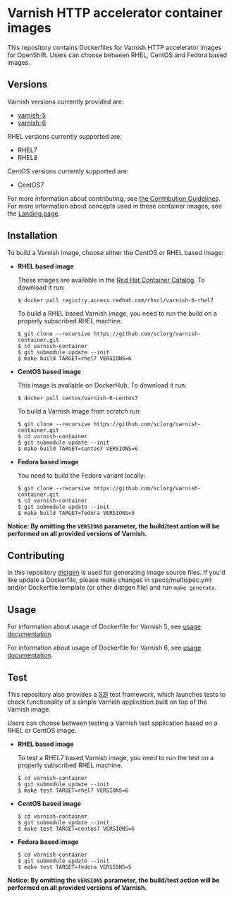 Varnish HTTP accelerator container images
======================================

This repository contains Dockerfiles for Varnish HTTP accelerator images for OpenShift.
Users can choose between RHEL, CentOS and Fedora based images.


Versions
---------------
Varnish versions currently provided are:
* [varnish-5](https://github.com/sclorg/varnish-container/tree/generated/5)
* [varnish-6](https://github.com/sclorg/varnish-container/tree/generated/6)

RHEL versions currently supported are:
* RHEL7
* RHEL8

CentOS versions currently supported are:
* CentOS7

For more information about contributing, see
[the Contribution Guidelines](https://github.com/sclorg/welcome/blob/master/contribution.md).
For more information about concepts used in these container images, see the
[Landing page](https://github.com/sclorg/welcome).


Installation
---------------
To build a Varnish image, choose either the CentOS or RHEL based image:
*  **RHEL based image**

    These images are available in the [Red Hat Container Catalog](https://access.redhat.com/containers/#/registry.access.redhat.com/rhscl/varnish-6-rhel7).
    To download it run:

    ```
    $ docker pull registry.access.redhat.com/rhscl/varnish-6-rhel7
    ```

    To build a RHEL based Varnish image, you need to run the build on a properly
    subscribed RHEL machine.

    ```
    $ git clone --recursive https://github.com/sclorg/varnish-container.git
    $ cd varnish-container
    $ git submodule update --init
    $ make build TARGET=rhel7 VERSIONS=6
    ```

*  **CentOS based image**

    This image is available on DockerHub. To download it run:

    ```
    $ docker pull centos/varnish-6-centos7
    ```

    To build a Varnish image from scratch run:

    ```
    $ git clone --recursive https://github.com/sclorg/varnish-container.git
    $ cd varnish-container
    $ git submodule update --init
    $ make build TARGET=centos7 VERSIONS=6
    ```

*  **Fedora based image**

    You need to build the Fedora variant locally:

    ```
    $ git clone --recursive https://github.com/sclorg/varnish-container.git
    $ cd varnish-container
    $ git submodule update --init
    $ make build TARGET=fedora VERSIONS=5
    ```

**Notice: By omitting the `VERSIONS` parameter, the build/test action will be performed
on all provided versions of Varnish.**



Contributing
--------------------------------

In this repository [distgen](https://github.com/devexp-db/distgen/) is used for generating image source files. If you'd like update a Dockerfile, please make changes in specs/multispec.yml and/or Dockerfile.template (or other distgen file) and run `make generate`.


Usage
---------------------------------
For information about usage of Dockerfile for Varnish 5,
see [usage documentation](https://github.com/sclorg/varnish-container/tree/generated/5).

For information about usage of Dockerfile for Varnish 6,
see [usage documentation](https://github.com/sclorg/varnish-container/tree/generated/6).

Test
---------------------
This repository also provides a [S2I](https://github.com/openshift/source-to-image) test framework,
which launches tests to check functionality of a simple Varnish application built on top of the Varnish image.

Users can choose between testing a Varnish test application based on a RHEL or CentOS image.

*  **RHEL based image**

    To test a RHEL7 based Varnish image, you need to run the test on a properly
    subscribed RHEL machine.

    ```
    $ cd varnish-container
    $ git submodule update --init
    $ make test TARGET=rhel7 VERSIONS=6
    ```

*  **CentOS based image**

    ```
    $ cd varnish-container
    $ git submodule update --init
    $ make test TARGET=centos7 VERSIONS=6
    ```

*  **Fedora based image**

    ```
    $ cd varnish-container
    $ git submodule update --init
    $ make test TARGET=fedora VERSIONS=5
    ```

**Notice: By omitting the `VERSIONS` parameter, the build/test action will be performed
on all provided versions of Varnish.**
